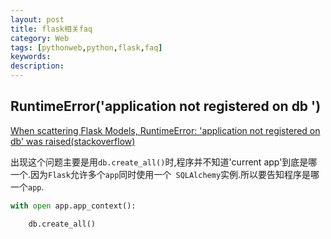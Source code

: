 ```yaml
---
layout: post
title: flask相关faq
category: Web
tags: [pythonweb,python,flask,faq]
keywords:
description:
---
```



##  RuntimeError('application not registered on db ')

[When scattering Flask Models, RuntimeError: 'application not registered on db' was raised(stackoverflow)](http://stackoverflow.com/questions/19437883/when-scattering-flask-models-runtimeerror-application-not-registered-on-db-w)


出现这个问题主要是用`db.create_all()`时,程序并不知道'current app'到底是哪一个.因为`Flask`允许多个`app`同时使用一个` SQLAlchemy`实例.所以要告知程序是哪一个`app`.

```python
with open app.app_context():

    db.create_all()
```
